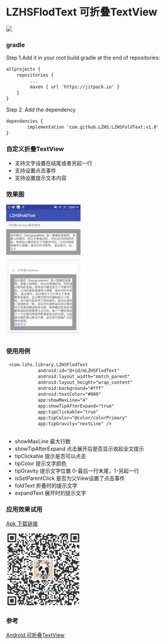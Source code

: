 # LZHSFlodText 可折叠TextView 

[![](https://img.shields.io/badge/LZHSFlodText-v1.0-brightgreen.svg)](https://jitpack.io/#LZHS/LZHSFlodText)



### gradle
Step 1.Add it in your root build.gradle at the end of repositories:

```
allprojects {
    repositories {
 		 ...
 		 maven { url 'https://jitpack.io' }
 	}
}
```

Step 2. Add the dependency

```
dependencies {
	    implementation 'com.github.LZHS:LZHSFoldText:v1.0'
}
```  

### 自定义折叠TextView
* 支持文字设置在结尾或者另起一行
* 支持设置点击事件
* 支持设置提示文本内容


### 效果图
<img src="https://github.com/LZHS/LZHSFoldText/blob/master/images/image01.jpg" width = 40% height = 40% />


### 使用用例

```
 <com.lzhs.library.LZHSFlodText
            android:id="@+id/mLZHSFlodText"
            android:layout_width="match_parent"
            android:layout_height="wrap_content"
            android:background="#fff"
            android:textColor="#000"
            app:showMaxLine="4"
            app:showTipAfterExpand="true"
            app:tipClickable="true"
            app:tipColor="@color/colorPrimary"
            app:tipGravity="nextLine" />
            
```

* showMaxLine 最大行数
* showTipAfterExpand 点击展开后是否显示收起全文提示
* tipClickable 提示是否可以点击
* tipColor 提示文字颜色
* tipGravity 提示文字位置 0-最后一行末尾，1-另起一行
* isSetParentClick 是否为父View设置了点击事件
* foldText 折叠时的提示文字
* expandText 展开时的提示文字



### 应用效果试用
[Apk 下载链接](https://github.com/LZHS/LZHSFoldText/raw/master/apk/LZHSFoldText.apk)  

<img src="https://github.com/LZHS/LZHSFoldText/blob/master/images/qrcode.png" width = 40% height = 40% />


### 参考

[Android 可折叠TextView](https://www.jianshu.com/p/53d47c54177e)

